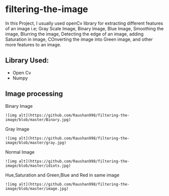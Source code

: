 # filtering-the-image
In this Project, I usually used openCv library for extracting different features of an image i.e; Gray Scale Image, Binary Image, Blue Image, Smoothing the image, Blurring the image, Detecting the edge of an image, adding Saturation in image, COnverting the image into Green image, and other more features to an image.

## Library Used:

* Open Cv
* Numpy

## Image processing

Binary Image
```
![img alt](https://github.com/Raushan998/filtering-the-image/blob/master/Binary.jpg)
```
Gray Image
```
![img alt](https://github.com/Raushan998/filtering-the-image/blob/master/gray.jpg)
```
Normal Image
```
![img alt](https://github.com/Raushan998/filtering-the-image/blob/master/idiots.jpg)
```
Hue,Saturation and Green,Blue and Red in same image
```
![img alt](https://github.com/Raushan998/filtering-the-image/blob/master/image.jpg)
````


